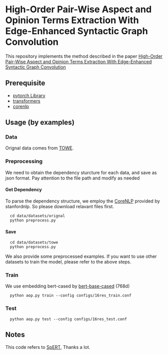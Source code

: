 # High-Order Pair-Wise Aspect and Opinion Terms Extraction With Edge-Enhanced Syntactic Graph Convolution
This repository implements the method described in the paper [High-Order Pair-Wise Aspect and Opinion Terms Extraction With Edge-Enhanced Syntactic Graph Convolution](https://ieeexplore.ieee.org/document/9478183)
## Prerequisite
* [pytorch Library](https://pytorch.org/)
* [transformers](https://huggingface.co/transformers/model_doc/bert.html)
* [corenlp](https://stanfordnlp.github.io/CoreNLP/)

## Usage (by examples)
### Data
Orignal data comes from [TOWE](https://github.com/NJUNLP/TOWE/tree/master/data).


### Preprocessing
We need to obtain the dependency sturcture for each data, and save as json format.
Pay attention to the file path and modify as needed

#### Get Dependency
To parse the dependency structure, we employ the [CoreNLP](https://stanfordnlp.github.io/CoreNLP/) provided by stanfordnlp.
So please download relavant files first.
```
  cd data/datasets/orignal 
  python preprocess.py
```

#### Save
```
  cd data/datasets/towe 
  python preprocess.py
```

We also provide some preprocessed examples. 
If you want to use other datasets to train the model, please refer to the above steps.

### Train
We use embedding bert-cased by [bert-base-cased](https://huggingface.co/bert-base-cased) (768d)

```
  python aop.py train --config configs/16res_train.conf
```
### Test
```
  python aop.py test --config configs/16res_test.conf
```

## Notes
This code refers to [SpERT](https://github.com/lavis-nlp/spert), Thanks a lot.
